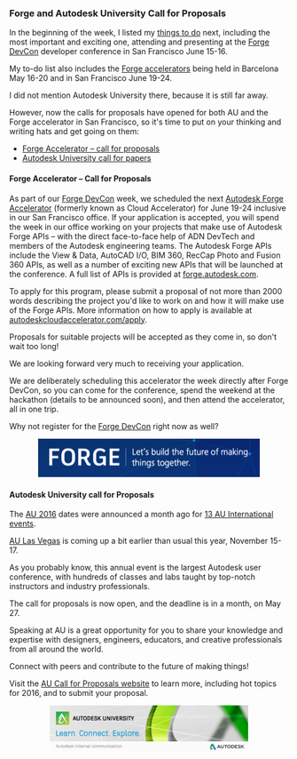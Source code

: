 <head>
<meta http-equiv="Content-Type" content="text/html; charset=utf-8">
<link rel="stylesheet" type="text/css" href="bc.css">
<script src="run_prettify.js" type="text/javascript"></script>
<!--
<script src="https://google-code-prettify.googlecode.com/svn/loader/run_prettify.js" type="text/javascript"></script>
-->
</head>

<!---

Forge and Autodesk University Call for Proposals #revitAPI #3dwebcoder @AutodeskRevit #bim @AutodeskForge #3dwebaccel

In the beginning of the week, I listed my things to do next, including the most important and exciting one, attending and presenting at the Forge DevCon developer conference in San Francisco June 15-16. My to-do list also includes the Forge accelerators being held in Barcelona May 16-20 and in San Francisco June 19-24. Now the calls for proposals have opened for both Autodesk University and the Forge accelerator in San Francisco...

-->

### Forge and Autodesk University Call for Proposals

In the beginning of the week, I listed
my [things to do](http://thebuildingcoder.typepad.com/blog/2016/04/room-editor-first-revit-2017-addin-migration.html#1) next,
including the most important and exciting one, attending and presenting at
the [Forge DevCon](http://thebuildingcoder.typepad.com/blog/2016/04/room-editor-first-revit-2017-addin-migration.html#2) developer conference in San Francisco June 15-16.

My to-do list also includes
the [Forge accelerators](http://autodeskcloudaccelerator.com) being held
in Barcelona May 16-20 and in San Francisco June 19-24.

I did not mention Autodesk University there, because it is still far away.

However, now the calls for proposals have opened for both AU and the Forge accelerator in San Francisco, so it's time to put on your thinking and writing hats and get going on them:

- [Forge Accelerator &ndash; call for proposals](#2)
- [Autodesk University call for papers](#3)



#### <a name="2"></a>Forge Accelerator &ndash; Call for Proposals

As part of our [Forge DevCon](http://forge.autodesk.com/conference) week, we scheduled the next [Autodesk Forge Accelerator](http://autodeskcloudaccelerator.com) (formerly known as Cloud Accelerator) for June 19-24 inclusive in our San Francisco office. If your application is accepted, you will spend the week in our office working on your projects that make use of Autodesk Forge APIs &ndash; with the direct face-to-face help of ADN DevTech and members of the Autodesk engineering teams. The Autodesk Forge APIs include the View & Data, AutoCAD I/O, BIM 360, RecCap Photo and Fusion 360 APIs, as well as a number of exciting new APIs that will be launched at the conference. A full list of APIs is provided at [forge.autodesk.com](http://forge.autodesk.com).

To apply for this program, please submit a proposal of not more than 2000 words describing the project you'd like to work on and how it will make use of the Forge APIs. More information on how to apply is available at [autodeskcloudaccelerator.com/apply](http://autodeskcloudaccelerator.com/apply).

Proposals for suitable projects will be accepted as they come in, so don't wait too long!

We are looking forward very much to receiving your application.

We are deliberately scheduling this accelerator the week directly after Forge DevCon, so you can come for the conference, spend the weekend at the hackathon (details to be announced soon), and then attend the accelerator, all in one trip.

Why not register for the [Forge DevCon](http://forge.autodesk.com/conference) right now as well?

<center>
<img src="img/forge_accelerator.png" alt="Forge Accelerator" width="400">
</center>


#### <a name="3"></a>Autodesk University call for Proposals

The [AU 2016](http://au.autodesk.com) dates were announced a month ago
for [13 AU International events](http://au.autodesk.com/#conferences.html).

[AU Las Vegas](http://au.autodesk.com/las-vegas) is coming up a bit earlier than usual this year, November 15-17.

As you probably know, this annual event is the largest Autodesk user conference, with hundreds of classes and labs taught by top-notch instructors and industry professionals.

The call for proposals is now open, and the deadline is in a month, on May 27.

Speaking at AU is a great opportunity for you to share your knowledge and expertise with designers, engineers, educators, and creative professionals from all around the world.

Connect with peers and contribute to the future of making things!

Visit the [AU Call for Proposals website](http://au.autodesk.com/speaker-resource-center/call-for-proposals) to learn more, including hot topics for 2016, and to submit your proposal.

<center>
<img src="img/au2016.jpeg" alt="AU 2016" width="358">
</center>

